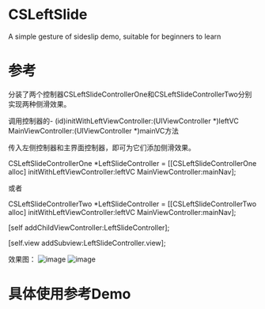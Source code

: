 # CSLeftSlide
A simple gesture of sideslip demo, suitable for beginners to learn

# 参考
分装了两个控制器CSLeftSlideControllerOne和CSLeftSlideControllerTwo分别实现两种侧滑效果。

调用控制器的- (id)initWithLeftViewController:(UIViewController *)leftVC MainViewController:(UIViewController *)mainVC方法

传入左侧控制器和主界面控制器，即可为它们添加侧滑效果。

CSLeftSlideControllerOne *LeftSlideController = [[CSLeftSlideControllerOne alloc] initWithLeftViewController:leftVC MainViewController:mainNav];

或者

CSLeftSlideControllerTwo *LeftSlideController = [[CSLeftSlideControllerTwo alloc] initWithLeftViewController:leftVC MainViewController:mainNav];

[self addChildViewController:LeftSlideController];

[self.view addSubview:LeftSlideController.view];

效果图：
![image](https://github.com/linchaosheng/LeftSlide/blob/master/CSLeftSlide/VCone.gif ) 
![image](https://github.com/linchaosheng/LeftSlide/blob/master/CSLeftSlide/VCTwo.gif ) 

# 具体使用参考Demo
